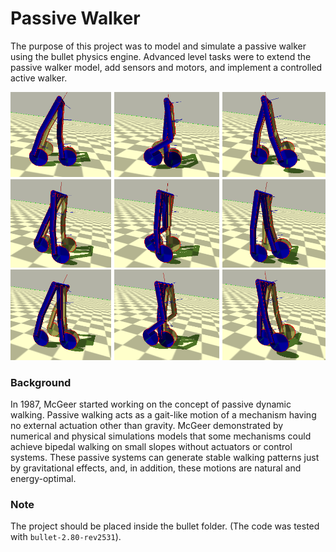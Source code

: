 # Passive Walker

The purpose of this project was to model and simulate a passive walker using the bullet
physics engine. Advanced level tasks were to extend the passive walker model, add sensors and
motors, and implement a controlled active walker.

![screenshot](doc/sim.png)

### Background

In 1987, McGeer started working on the concept of passive dynamic walking. Passive walking acts as a gait-like motion of a mechanism having no external actuation other than gravity. McGeer demonstrated by numerical and physical simulations models that some mechanisms could achieve bipedal walking on small slopes without actuators or control systems. These passive systems can generate stable walking patterns just by gravitational effects, and, in addition, these motions are natural and energy-optimal.

### Note

The project should be placed inside the bullet folder.
(The code was tested with `bullet-2.80-rev2531`).
